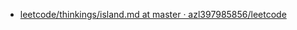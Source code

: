 - [leetcode/thinkings/island.md at master · azl397985856/leetcode](https://github.com/azl397985856/leetcode/blob/master/thinkings/island.md)  